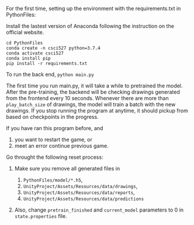 For the first time, setting up the environment with the requirements.txt in PythonFiles:

Install the lastest version of Anaconda following the instruction on the official website.

```
cd PythonFiles
conda create -n csci527 python=3.7.4
conda activate csci527
conda install pip
pip install -r requirements.txt
```

To run the back end, `python main.py`

The first time you run main.py, it will take a while to pretrained the model. After the pre-training, the backend will be checking drawings generated from the frontend every 10 seconds. Whenever there are more than `play_batch_size` of drawings, the model will train a batch with the new drawings. If you stop running the program at anytime, it should pickup from based on checkpoints in the progress.

If you have ran this program before, and
1. you want to restart the game, or
2. meet an error continue previous game.

Go throught the following reset process:

1. Make sure you remove all generated files in
    1. `PythonFiles/model/*.h5`,
    2. `UnityProject/Assets/Resources/data/drawings`,
    3. `UnityProject/Assets/Resources/data/reports`,
    4. `UnityProject/Assets/Resources/data/predictions`

2. Also, change `pretrain_finished` and `current_model` parameters to 0 in `state.properties` file.
